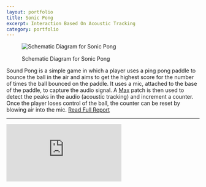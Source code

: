 ```yaml
---
layout: portfolio
title: Sonic Pong
excerpt: Interaction Based On Acoustic Tracking
category: portfolio
---
```


<figure>
	<img src="https://dl.dropboxusercontent.com/u/29814148/toughspirit-blog-files/portfolio/umsi/SI515/SonicPong.png" class="img-responsive" title="Schematic Diagram for Sonic Pong" alt="Schematic Diagram for Sonic Pong" style="margin-bottom: 15px;"/>
	<figcaption>Schematic Diagram for Sonic Pong</figcaption>
</figure>

Sound Pong is a simple game in which a player uses a ping pong paddle to bounce the ball in the air and aims to get the highest score for the number of times the ball bounced on the paddle. It uses a mic, attached to the base of the paddle, to capture the audio signal. A <a href="https://cycling74.com/products/max/" target='_blank'>Max</a> patch is then used to detect the peaks in the audio (acoustic tracking) and increment a counter. Once the player loses control of the ball, the counter can be reset by blowing air into the mic. <a href="https://dl.dropboxusercontent.com/u/29814148/toughspirit-blog-files/portfolio/umsi/SI515/Acoustic%20Tracking.pdf" target="_blank">Read Full Report</a>

---

<!-- 4:3 aspect ratio -->
<div class="embed-responsive embed-responsive-4by3" style="padding-bottom: 73.8%;">
  <iframe class="embed-responsive-item" 
      src="https://player.vimeo.com/video/184966169?badge=0&byline=0&portrait=0&title=0"
      frameborder="0" webkitallowfullscreen mozallowfullscreen allowfullscreen></iframe>
</div>
